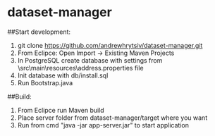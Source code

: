 # dataset-manager
##Start development:
1. git clone https://github.com/andrewhrytsiv/dataset-manager.git
2. From Eclipce: Open Import -> Existing Maven Projects 
3. In PostgreSQL create database with settings from \src\main\resources\address.properties file
4. Init database with db/install.sql
5. Run Bootstrap.java

##Build:
1. From Eclipce run Maven build
2. Place server folder from dataset-manager/target where you want
3. Run from cmd "java -jar app-server.jar" to start application
